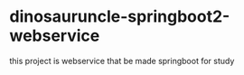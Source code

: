 # dinosauruncle-springboot2-webservice
this project is webservice that be made springboot for study
